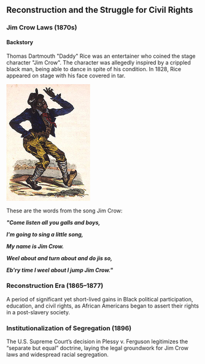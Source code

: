 ## Reconstruction and the Struggle for Civil Rights

### Jim Crow Laws (1870s)

#### Backstory
Thomas Dartmouth "Daddy" Rice was an entertainer who coined the stage character "Jim Crow".  The character was allegedly inspired by a crippled black man, being able to dance in spite of his condition.  In 1828, Rice appeared on stage with his face covered in tar.

![Jim Crow Poster](https://raw.githubusercontent.com/Chukobyte/black-history/main/assets/images/real_jim_crow.png)

These are the words from the song Jim Crow:

***"Come listen all you galls and boys,***

***I'm going to sing a little song,***

***My name is Jim Crow.***

***Weel about and turn about and do jis so,***

***Eb'ry time I weel about I jump Jim Crow."***


### Reconstruction Era (1865–1877)
A period of significant yet short-lived gains in Black political participation, education, and civil rights, as African Americans began to assert their rights in a post-slavery society.

### Institutionalization of Segregation (1896)
The U.S. Supreme Court’s decision in Plessy v. Ferguson legitimizes the “separate but equal” doctrine, laying the legal groundwork for Jim Crow laws and widespread racial segregation.
